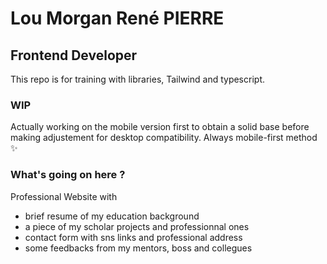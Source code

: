 # Lou Morgan René PIERRE
## Frontend Developer

This repo is for training with libraries, Tailwind and typescript.

### WIP
Actually working on the mobile version first to obtain a solid base before making adjustement for desktop compatibility. 
Always mobile-first method ✨

### What's going on here ?

Professional Website with

- brief resume of my education background
- a piece of my scholar projects and professionnal ones
- contact form with sns links and professional address
- some feedbacks from my mentors, boss and collegues
